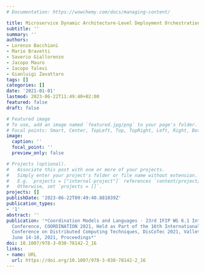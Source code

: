 ```yaml
---
# Documentation: https://wowchemy.com/docs/managing-content/

title: Microservice Dynamic Architecture-Level Deployment Orchestration
subtitle: ''
summary: ''
authors:
- Lorenzo Bacchiani
- Mario Bravetti
- Saverio Giallorenzo
- Jacopo Mauro
- Iacopo Talevi
- Gianluigi Zavattaro
tags: []
categories: []
date: '2021-01-01'
lastmod: 2023-06-22T11:49:40+02:00
featured: false
draft: false

# Featured image
# To use, add an image named `featured.jpg/png` to your page's folder.
# Focal points: Smart, Center, TopLeft, Top, TopRight, Left, Right, BottomLeft, Bottom, BottomRight.
image:
  caption: ''
  focal_point: ''
  preview_only: false

# Projects (optional).
#   Associate this post with one or more of your projects.
#   Simply enter your project's folder or file name without extension.
#   E.g. `projects = ["internal-project"]` references `content/project/deep-learning/index.md`.
#   Otherwise, set `projects = []`.
projects: []
publishDate: '2023-06-22T09:49:40.881039Z'
publication_types:
- '1'
abstract: ''
publication: '*Coordination Models and Languages - 23rd IFIP WG 6.1 International
  Conference, COORDINATION 2021, Held as Part of the 16th International Federated
  Conference on Distributed Computing Techniques, DisCoTec 2021, Valletta, Malta,
  June 14-18, 2021, Proceedings*'
doi: 10.1007/978-3-030-78142-2_16
links:
- name: URL
  url: https://doi.org/10.1007/978-3-030-78142-2_16
---
```

